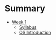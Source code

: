 # Summary

- [Week 1](./week1.md)
    - [Syllabus](./week1/syllabus.md)
    - [OS Introduction](./week1/os_intro.md) 

